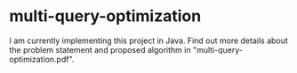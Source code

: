 # multi-query-optimization

I am currently implementing this project in Java. Find out more details about the problem statement and proposed algorithm in "multi-query-optimization.pdf". 
